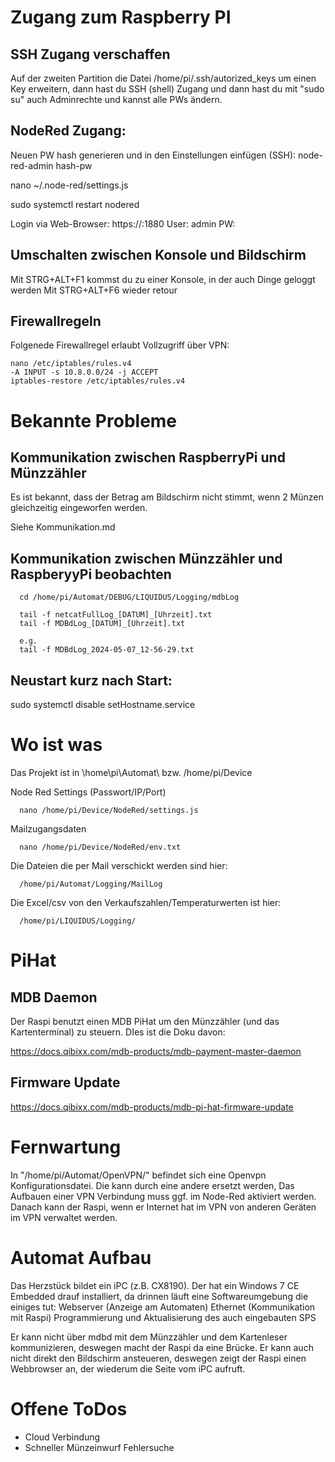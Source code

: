 # Zugang zum Raspberry PI
## SSH Zugang verschaffen

Auf der zweiten Partition die Datei /home/pi/.ssh/autorized_keys um einen Key erweitern, dann hast du SSH (shell) Zugang und dann hast du mit "sudo su" auch Adminrechte und kannst alle PWs ändern.

## NodeRed Zugang:
Neuen PW hash generieren und in den Einstellungen einfügen (SSH):
   node-red-admin hash-pw

   nano ~/.node-red/settings.js

   sudo systemctl restart nodered

Login via Web-Browser:
   https://<IP des Automaten>:1880
   User: admin
   PW: <pw>

## Umschalten zwischen Konsole und Bildschirm
Mit STRG+ALT+F1 kommst du zu einer Konsole, in der auch Dinge geloggt werden
Mit STRG+ALT+F6 wieder retour

## Firewallregeln
Folgenede Firewallregel erlaubt Vollzugriff über VPN:

    nano /etc/iptables/rules.v4
    -A INPUT -s 10.8.0.0/24 -j ACCEPT
    iptables-restore /etc/iptables/rules.v4

# Bekannte Probleme
## Kommunikation zwischen RaspberryPi und Münzzähler
Es ist bekannt, dass der Betrag am Bildschirm nicht stimmt, wenn 2 Münzen gleichzeitig eingeworfen werden. 

Siehe Kommunikation.md

## Kommunikation zwischen Münzzähler und RaspberyyPi beobachten
      cd /home/pi/Automat/DEBUG/LIQUIDUS/Logging/mdbLog

      tail -f netcatFullLog_[DATUM]_[Uhrzeit].txt
      tail -f MDBdLog_[DATUM]_[Uhrzeit].txt

      e.g.
      tail -f MDBdLog_2024-05-07_12-56-29.txt

## Neustart kurz nach Start:
sudo systemctl disable setHostname.service

# Wo ist was
Das Projekt ist in \home\pi\Automat\ bzw. /home/pi/Device

Node Red Settings (Passwort/IP/Port)

      nano /home/pi/Device/NodeRed/settings.js

Mailzugangsdaten

      nano /home/pi/Device/NodeRed/env.txt

Die Dateien die per Mail verschickt werden sind hier:
      
      /home/pi/Automat/Logging/MailLog

Die Excel/csv von den Verkaufszahlen/Temperaturwerten ist hier:

      /home/pi/LIQUIDUS/Logging/

# PiHat

## MDB Daemon 
Der Raspi benutzt einen MDB PiHat um den Münzzähler (und das Kartenterminal) zu steuern. DIes ist die Doku davon:

https://docs.qibixx.com/mdb-products/mdb-payment-master-daemon

## Firmware Update
https://docs.qibixx.com/mdb-products/mdb-pi-hat-firmware-update

# Fernwartung

In "/home/pi/Automat/OpenVPN/" befindet sich eine Openvpn Konfigurationsdatei. Die kann durch eine andere ersetzt werden, Das Aufbauen einer VPN Verbindung muss ggf. im Node-Red aktiviert werden. Danach kann der Raspi, wenn er Internet hat im VPN von anderen Geräten im VPN verwaltet werden.

# Automat Aufbau

Das Herzstück bildet ein iPC (z.B. CX8190). Der hat ein Windows 7 CE Embedded drauf installiert, da drinnen läuft eine Softwareumgebung die einiges tut:
Webserver (Anzeige am Automaten)
Ethernet (Kommunikation mit Raspi)
Programmierung und Aktualisierung des auch eingebauten SPS

Er kann nicht über mdbd mit dem Münzzähler und dem Kartenleser kommunizieren, deswegen macht der Raspi da eine Brücke. Er kann auch nicht direkt den Bildschirm ansteueren, deswegen zeigt der Raspi einen Webbrowser an, der wiederum die Seite vom iPC aufruft.

# Offene ToDos

 * Cloud Verbindung 
 * Schneller Münzeinwurf Fehlersuche
